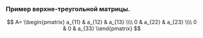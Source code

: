 ### Пример верхне-треугольной матрицы.

$$ A= \\begin{pmatrix} 
a_{11} & a_{12} & a_{13} \\\\
0 &  a_{22} & a_{23} \\\\
0 &  0 & a_{33}
\\end{pmatrix} $$
